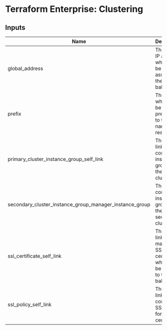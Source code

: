 # Terraform Enterprise: Clustering

## Inputs

| Name | Description | Type | Default | Required |
|------|-------------|------|---------|:-----:|
| global\_address | The global IP address which will be assigned to the load balancer. | `string` | n/a | yes |
| prefix | The prefix which will be prepended to the names of resources. | `string` | n/a | yes |
| primary\_cluster\_instance\_group\_self\_link | The self link of the compute instance group for the primary cluster. | `string` | n/a | yes |
| secondary\_cluster\_instance\_group\_manager\_instance\_group | The compute instance group of the secondary cluster. | `string` | n/a | yes |
| ssl\_certificate\_self\_link | The self link of the managed SSL certificate which will be applied to the load balancer. | `string` | n/a | yes |
| ssl\_policy\_self\_link | The self link of a compute SSL policy for the SSL certificate. | `string` | n/a | yes |

